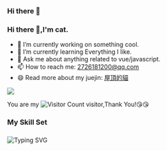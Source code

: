 ### Hi there 👋

### Hi there 👋,I'm cat.

- 🔭 I’m currently working on something cool.
- 🌱 I’m currently learning Everything I like.
- 💬 Ask me about anything related to vue/javascript.
- 📫 How to reach me: 2726181200@qq.com
- 😄 Read more about my juejin: [屋頂的貓](https://juejin.cn/user/688719352561800)

![](https://github-readme-stats.vercel.app/api?username=QHSWGS&show_icons=true&theme=transparent)

You are my ![Visitor Count](https://profile-counter.glitch.me/QHSWGS/count.svg) visitor,Thank You!:kissing_heart::kissing_heart:

### My Skill Set<h3>
![Typing SVG](https://readme-typing-svg.herokuapp.com?font=DynaPuff&size=24&pause=1000&color=9999FF&center=true&vCenter=true&width=1360&height=42&lines=每个人都有彷徨的时候，彷徨并不可怕，可怕的是在彷徨中不做抉择。因为一旦有抉择，就不会再彷徨，就会按照既定的方向去行事)


